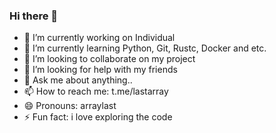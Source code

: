 ### Hi there 👋

- 🔭 I’m currently working on Individual
- 🌱 I’m currently learning Python, Git, Rustc, Docker and etc.
- 👯 I’m looking to collaborate on my project
- 🤔 I’m looking for help with my friends
- 💬 Ask me about anything..
- 📫 How to reach me: t.me/lastarray
- 😄 Pronouns: arraylast
- ⚡ Fun fact: i love exploring the code

<!--
**arraylasted/arraylasted** is a ✨ _special_ ✨ repository because its `README.md` (this file) appears on your GitHub profile.

Here are some ideas to get you started:

- 🔭 I’m currently working on Individual
- 🌱 I’m currently learning Python, Git, Rustc, Docker and etc.
- 👯 I’m looking to collaborate on my project
- 🤔 I’m looking for help with my friends
- 💬 Ask me about anything..
- 📫 How to reach me: t.me/lastarray
- 😄 Pronouns: arraylast
- ⚡ Fun fact: i love exploring the code
-->
